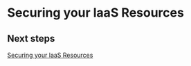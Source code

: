 # Securing your laaS Resources

## Next steps
[Securing your laaS Resources](https://github.com/nmcgregor/Azure-Security/blob/master/Securing-IaaS-Resources.md)
